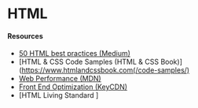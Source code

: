 # HTML


#### Resources
- [50 HTML best practices (Medium)](https://medium.com/before-semicolon/50-html-best-practices-guidelines-to-build-better-web-projects-541736511c2d)
- [HTML & CSS Code Samples (HTML & CSS Book)](https://www.htmlandcssbook.com(/code-samples/)
- [Web Performance (MDN)](https://developer.mozilla.org/en-US/docs/Web/Performance)
- [Front End Optimization (KeyCDN)](https://www.keycdn.com/blog/frontend-optimization)
- [HTML Living Standard ]